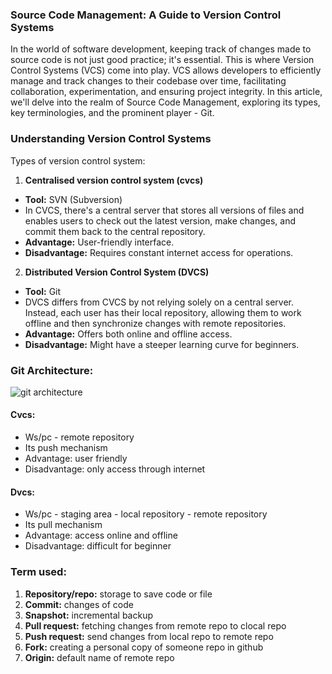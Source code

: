### Source Code Management: A Guide to Version Control Systems
In the world of software development, keeping track of changes made to source code is not just good practice; it's essential. This is where Version Control Systems (VCS) come into play. VCS allows developers to efficiently manage and track changes to their codebase over time, facilitating collaboration, experimentation, and ensuring project integrity. In this article, we'll delve into the realm of Source Code Management, exploring its types, key terminologies, and the prominent player - Git.

### Understanding Version Control Systems
Types of version control system:
1. **Centralised version control system (cvcs)**
* **Tool:** SVN (Subversion)
* In CVCS, there's a central server that stores all versions of files and enables users to check out the latest version, make changes, and commit them back to the central repository.
* **Advantage:** User-friendly interface.
* **Disadvantage:** Requires constant internet access for operations.

2. **Distributed Version Control System (DVCS)**
* **Tool:** Git
* DVCS differs from CVCS by not relying solely on a central server. Instead, each user has their local repository, allowing them to work offline and then synchronize changes with remote repositories.
* **Advantage:** Offers both online and offline access.
* **Disadvantage:** Might have a steeper learning curve for beginners.

### Git Architecture:
![git architecture](https://phoenixnap.com/kb/wp-content/uploads/2021/09/git-workflow.png)
#### Cvcs: 
* Ws/pc - remote repository
* Its push mechanism
* Advantage: user friendly
* Disadvantage: only access through internet
#### Dvcs: 
* Ws/pc - staging area - local repository - remote repository
* Its pull mechanism
* Advantage: access online and offline
* Disadvantage: difficult for beginner


### Term used:
1. **Repository/repo:** storage to save code or file 
2. **Commit:** changes of code 
3. **Snapshot:** incremental backup
4. **Pull request:** fetching changes from remote repo to clocal repo
5. **Push request:** send changes from local repo to remote repo
6. **Fork:** creating a personal copy of someone repo in github
7. **Origin:** default name of remote repo
